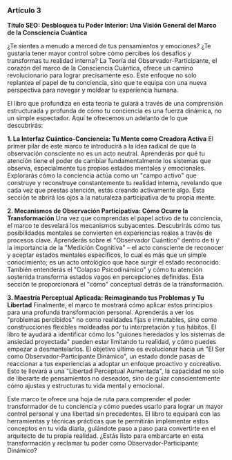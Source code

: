 ### **Artículo 3**
**Título SEO:** **Desbloquea tu Poder Interior: Una Visión General del Marco de la Consciencia Cuántica**

¿Te sientes a menudo a merced de tus pensamientos y emociones? ¿Te gustaría tener mayor control sobre cómo percibes los desafíos y transformas tu realidad interna? La Teoría del Observador-Participante, el corazón del marco de la Consciencia Cuántica, ofrece un camino revolucionario para lograr precisamente eso. Este enfoque no solo replantea el papel de tu conciencia, sino que te equipa con una nueva perspectiva para navegar y moldear tu experiencia humana.

El libro que profundiza en esta teoría te guiará a través de una comprensión estructurada y profunda de cómo tu conciencia es una fuerza dinámica, no un simple espectador. Aquí te ofrecemos un adelanto de lo que descubrirás:

**1. La Interfaz Cuántico-Conciencia: Tu Mente como Creadora Activa**
El primer pilar de este marco te introducirá a la idea radical de que la observación consciente no es un acto neutral. Aprenderás por qué tu atención tiene el poder de cambiar fundamentalmente los sistemas que observa, especialmente tus propios estados mentales y emocionales. Explorarás cómo la conciencia actúa como un "campo activo" que construye y reconstruye constantemente tu realidad interna, revelando que cada vez que prestas atención, estás creando activamente algo. Esta sección te abrirá los ojos a la naturaleza participativa de tu propia mente.

**2. Mecanismos de Observación Participativa: Cómo Ocurre la Transformación**
Una vez que comprendas el papel activo de tu conciencia, el marco te desvelará los mecanismos subyacentes. Descubrirás cómo tus posibilidades mentales se convierten en experiencias reales a través de procesos clave. Aprenderás sobre el "Observador Cuántico" dentro de ti y la importancia de la "Medición Cognitiva" – el acto consciente de reconocer y aceptar estados mentales específicos, lo cual es más que un simple conocimiento; es un acto ontológico que hace surgir el estado reconocido. También entenderás el "Colapso Psicodinámico" y cómo tu atención sostenida transforma estados vagos en percepciones definidas. Esta sección te proporcionará el "cómo" conceptual detrás de la transformación.

**3. Maestría Perceptual Aplicada: Reimaginando tus Problemas y Tu Libertad**
Finalmente, el marco te mostrará cómo aplicar estos principios para una profunda transformación personal. Aprenderás a ver los "problemas percibidos" no como realidades fijas e inmutables, sino como construcciones flexibles moldeadas por tu interpretación y tus hábitos. El libro te ayudará a identificar cómo los "guiones heredados y los sistemas de ansiedad proyectada" pueden estar limitando tu realidad, y cómo puedes empezar a desmantelarlos. El objetivo último es evolucionar hacia un "El Ser como Observador-Participante Dinámico", un estado donde pasas de reaccionar a tus experiencias a adoptar un enfoque proactivo y cocreativo. Esto te llevará a una "Libertad Perceptual Aumentada", la capacidad no solo de liberarte de pensamientos no deseados, sino de guiar conscientemente cómo ajustas y estructuras tu vida mental y emocional.

Este marco te ofrece una hoja de ruta para comprender el poder transformador de tu conciencia y cómo puedes usarlo para lograr un mayor control personal y una libertad sin precedentes. El libro te equipará con las herramientas y técnicas prácticas que te permitirán implementar estos conceptos en tu vida diaria, guiándote paso a paso para convertirte en el arquitecto de tu propia realidad. ¿Estás listo para embarcarte en esta transformación y reclamar tu poder como Observador-Participante Dinámico?
